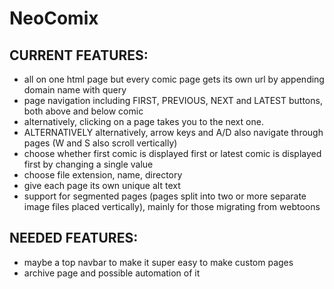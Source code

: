 # NeoComix

## CURRENT FEATURES:
* all on one html page but every comic page gets its own url by appending domain name with query
* page navigation including FIRST, PREVIOUS, NEXT and LATEST buttons, both above and below comic
* alternatively, clicking on a page takes you to the next one.
* ALTERNATIVELY alternatively, arrow keys and A/D also navigate through pages (W and S also scroll vertically)
* choose whether first comic is displayed first or latest comic is displayed first by changing a single value
* choose file extension, name, directory
* give each page its own unique alt text
* support for segmented pages (pages split into two or more separate image files placed vertically), mainly for those migrating from webtoons
## NEEDED FEATURES:
* maybe a top navbar to make it super easy to make custom pages
* archive page and possible automation of it
